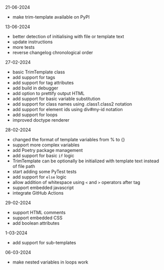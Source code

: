 21-06-2024

* make trim-template available on PyPI

13-06-2024

* better detection of initialising with file or template text
* update instructions
* more tests
* reverse changelog chronological order

27-02-2024

* basic TrimTemplate class
* add support for tags
* add support for tag attributes
* add build in debugger
* add option to prettify output HTML
* add support for basic variable substitution
* add support for class names using .class1.class2 notation
* add support for element ids using div#my-id notation
* add support for loops
* improved doctype renderer

28-02-2024

* changed the format of template variables from % to {}
* support more complex variables
* add Poetry package management
* add support for basic `if` logic
* TrimTemplate can be optionally be initialized with template text instead of file path
* start adding some PyTest tests
* add support for `else` logic
* allow addition of whitespace using `<` and `>` operators after tag
* support embedded javascript
* integrate GitHub Actions

29-02-2024

* support HTML comments
* support embedded CSS
* add boolean attributes

1-03-2024

* add support for sub-templates

06-03-2024

* make nested variables in loops work
